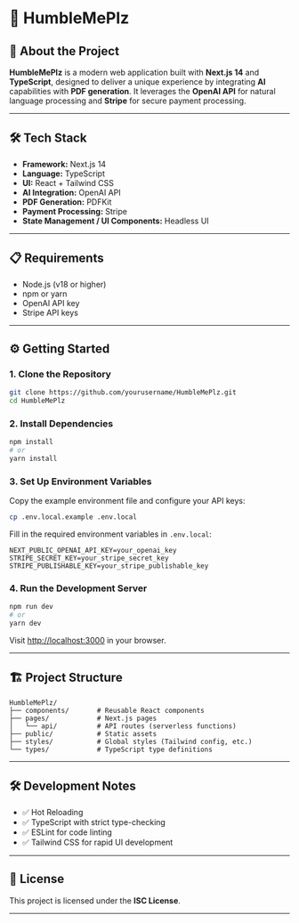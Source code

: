 # 🙏 HumbleMePlz

## 🚀 About the Project

**HumbleMePlz** is a modern web application built with **Next.js 14** and **TypeScript**, designed to deliver a unique experience by integrating **AI** capabilities with **PDF generation**. It leverages the **OpenAI API** for natural language processing and **Stripe** for secure payment processing.

---

## 🛠️ Tech Stack

- **Framework:** Next.js 14  
- **Language:** TypeScript  
- **UI:** React + Tailwind CSS  
- **AI Integration:** OpenAI API  
- **PDF Generation:** PDFKit  
- **Payment Processing:** Stripe  
- **State Management / UI Components:** Headless UI  

---

## 📋 Requirements

- Node.js (v18 or higher)  
- npm or yarn  
- OpenAI API key  
- Stripe API keys  

---

## ⚙️ Getting Started

### 1. Clone the Repository

```bash
git clone https://github.com/yourusername/HumbleMePlz.git
cd HumbleMePlz
```

### 2. Install Dependencies

```bash
npm install
# or
yarn install
```

### 3. Set Up Environment Variables

Copy the example environment file and configure your API keys:

```bash
cp .env.local.example .env.local
```

Fill in the required environment variables in `.env.local`:

```env
NEXT_PUBLIC_OPENAI_API_KEY=your_openai_key
STRIPE_SECRET_KEY=your_stripe_secret_key
STRIPE_PUBLISHABLE_KEY=your_stripe_publishable_key
```

### 4. Run the Development Server

```bash
npm run dev
# or
yarn dev
```

Visit [http://localhost:3000](http://localhost:3000) in your browser.

---

## 🏗️ Project Structure

```
HumbleMePlz/
├── components/       # Reusable React components
├── pages/            # Next.js pages
│   └── api/          # API routes (serverless functions)
├── public/           # Static assets
├── styles/           # Global styles (Tailwind config, etc.)
└── types/            # TypeScript type definitions
```

---

## 🛠️ Development Notes

- ✅ Hot Reloading  
- ✅ TypeScript with strict type-checking  
- ✅ ESLint for code linting  
- ✅ Tailwind CSS for rapid UI development  

---

## 📄 License

This project is licensed under the **ISC License**.

---